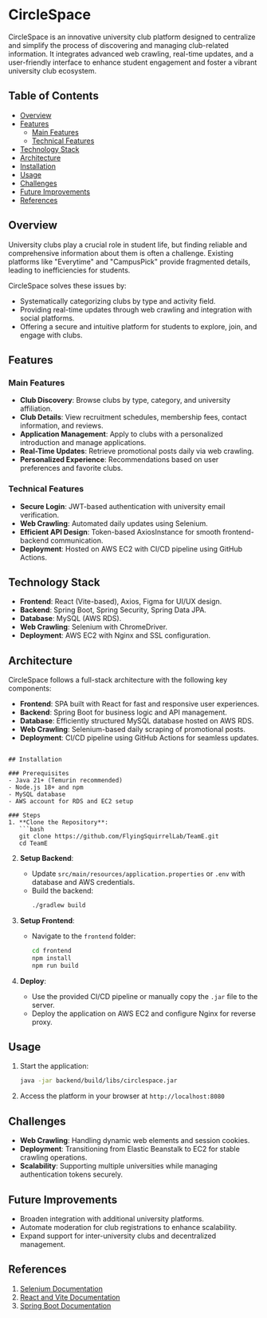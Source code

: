 # CircleSpace

CircleSpace is an innovative university club platform designed to centralize and simplify the process of discovering and managing club-related information. It integrates advanced web crawling, real-time updates, and a user-friendly interface to enhance student engagement and foster a vibrant university club ecosystem.

## Table of Contents
- [Overview](#overview)
- [Features](#features)
    - [Main Features](#main-features)
    - [Technical Features](#technical-features)
- [Technology Stack](#technology-stack)
- [Architecture](#architecture)
- [Installation](#installation)
- [Usage](#usage)
- [Challenges](#challenges)
- [Future Improvements](#future-improvements)
- [References](#references)

## Overview
University clubs play a crucial role in student life, but finding reliable and comprehensive information about them is often a challenge. Existing platforms like "Everytime" and "CampusPick" provide fragmented details, leading to inefficiencies for students.

CircleSpace solves these issues by:
- Systematically categorizing clubs by type and activity field.
- Providing real-time updates through web crawling and integration with social platforms.
- Offering a secure and intuitive platform for students to explore, join, and engage with clubs.

## Features

### Main Features
- **Club Discovery**: Browse clubs by type, category, and university affiliation.
- **Club Details**: View recruitment schedules, membership fees, contact information, and reviews.
- **Application Management**: Apply to clubs with a personalized introduction and manage applications.
- **Real-Time Updates**: Retrieve promotional posts daily via web crawling.
- **Personalized Experience**: Recommendations based on user preferences and favorite clubs.

### Technical Features
- **Secure Login**: JWT-based authentication with university email verification.
- **Web Crawling**: Automated daily updates using Selenium.
- **Efficient API Design**: Token-based AxiosInstance for smooth frontend-backend communication.
- **Deployment**: Hosted on AWS EC2 with CI/CD pipeline using GitHub Actions.

## Technology Stack
- **Frontend**: React (Vite-based), Axios, Figma for UI/UX design.
- **Backend**: Spring Boot, Spring Security, Spring Data JPA.
- **Database**: MySQL (AWS RDS).
- **Web Crawling**: Selenium with ChromeDriver.
- **Deployment**: AWS EC2 with Nginx and SSL configuration.

## Architecture
CircleSpace follows a full-stack architecture with the following key components:
- **Frontend**: SPA built with React for fast and responsive user experiences.
- **Backend**: Spring Boot for business logic and API management.
- **Database**: Efficiently structured MySQL database hosted on AWS RDS.
- **Web Crawling**: Selenium-based daily scraping of promotional posts.
- **Deployment**: CI/CD pipeline using GitHub Actions for seamless updates.

```

## Installation

### Prerequisites
- Java 21+ (Temurin recommended)
- Node.js 18+ and npm
- MySQL database
- AWS account for RDS and EC2 setup

### Steps
1. **Clone the Repository**:
   ```bash
   git clone https://github.com/FlyingSquirrelLab/TeamE.git
   cd TeamE
   ```

2. **Setup Backend**:
    - Update `src/main/resources/application.properties` or `.env` with database and AWS credentials.
    - Build the backend:
      ```bash
      ./gradlew build
      ```

3. **Setup Frontend**:
    - Navigate to the `frontend` folder:
      ```bash
      cd frontend
      npm install
      npm run build
      ```

4. **Deploy**:
    - Use the provided CI/CD pipeline or manually copy the `.jar` file to the server.
    - Deploy the application on AWS EC2 and configure Nginx for reverse proxy.

## Usage
1. Start the application:
   ```bash
   java -jar backend/build/libs/circlespace.jar
   ```
2. Access the platform in your browser at `http://localhost:8080`

## Challenges
- **Web Crawling**: Handling dynamic web elements and session cookies.
- **Deployment**: Transitioning from Elastic Beanstalk to EC2 for stable crawling operations.
- **Scalability**: Supporting multiple universities while managing authentication tokens securely.

## Future Improvements
- Broaden integration with additional university platforms.
- Automate moderation for club registrations to enhance scalability.
- Expand support for inter-university clubs and decentralized management.

## References
1. [Selenium Documentation](https://www.selenium.dev/documentation/)
2. [React and Vite Documentation](https://vitejs.dev/)
3. [Spring Boot Documentation](https://spring.io/projects/spring-boot)

